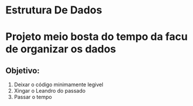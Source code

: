 # Estrutura De Dados
<h1> Projeto meio bosta do tempo da facu de organizar os dados</h1> 

<h2>Objetivo: </h2>

<ol>
	<li>Deixar o código minimamente legivel</li>
	<li>Xingar o Leandro do passado</li>
	<li>Passar o tempo</li>
</ol>
